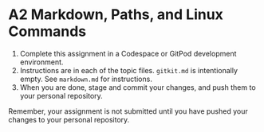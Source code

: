 # A2 Markdown, Paths, and Linux Commands

1. Complete this assignment in a Codespace or GitPod development environment.
2. Instructions are in each of the topic files. `gitkit.md` is intentionally empty. See `markdown.md` for instructions.
3. When you are done, stage and commit your changes, and push them to your personal repository.

Remember, your assignment is not submitted until you have pushed your changes to your personal repository.
